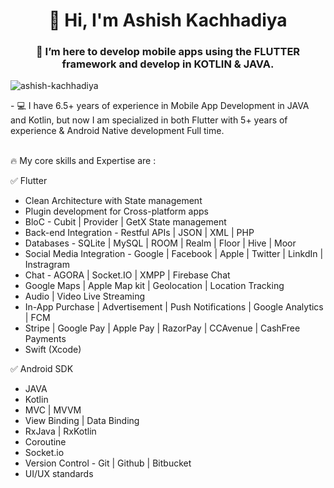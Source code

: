 <h1 align="center">👋 Hi, I'm Ashish Kachhadiya</h1>
<h3 align="center">🌱 I’m here to develop mobile apps using the FLUTTER framework and develop in KOTLIN & JAVA.</h3>
<p align="left"> <img src="https://komarev.com/ghpvc/?username=ashish-kachhadiya&label=Profile%20views&color=FF8000&style=flat" alt="ashish-kachhadiya" /> </p>
-  💻 I have 6.5+ years of experience in Mobile App Development in JAVA and Kotlin, but now I am specialized in both Flutter with 5+ years of experience & Android Native development Full time.

<br>🔥 My core skills and Expertise are :

✅ Flutter
- Clean Architecture with State management
- Plugin development for Cross-platform apps
- BloC - Cubit | Provider | GetX State management
- Back-end Integration - Restful APIs | JSON | XML | PHP
- Databases - SQLite | MySQL | ROOM | Realm | Floor | Hive | Moor
- Social Media Integration - Google | Facebook | Apple | Twitter | LinkdIn | Instragram
- Chat - AGORA | Socket.IO | XMPP | Firebase Chat
- Google Maps | Apple Map kit | Geolocation | Location Tracking
- Audio | Video Live Streaming
- In-App Purchase | Advertisement | Push Notifications | Google Analytics | FCM
- Stripe | Google Pay | Apple Pay | RazorPay | CCAvenue | CashFree Payments
- Swift (Xcode)


✅ Android SDK
- JAVA
- Kotlin
- MVC | MVVM
- View Binding | Data Binding
- RxJava | RxKotlin
- Coroutine
- Socket.io
- Version Control - Git | Github | Bitbucket
- UI/UX standards


<!---
ashish-kachhadiya/ashish-kachhadiya is a ✨ special ✨ repository because its `README.md` (this file) appears on your GitHub profile.
You can click the Preview link to take a look at your changes.
--->
